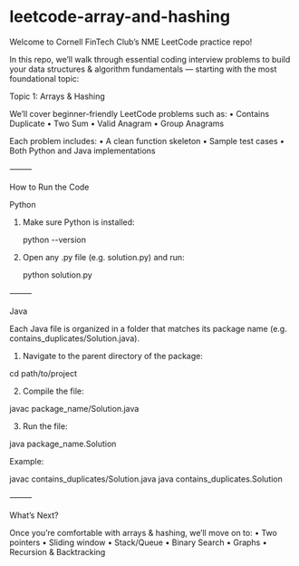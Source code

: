 # leetcode-array-and-hashing

Welcome to Cornell FinTech Club’s NME LeetCode practice repo!

In this repo, we’ll walk through essential coding interview problems to build your data structures & algorithm fundamentals — starting with the most foundational topic:

Topic 1: Arrays & Hashing

We’ll cover beginner-friendly LeetCode problems such as:
	•	Contains Duplicate
	•	Two Sum
	•	Valid Anagram
	•	Group Anagrams

Each problem includes:
	•	A clean function skeleton
	•	Sample test cases
	•	Both Python and Java implementations

⸻

How to Run the Code

Python

1.	Make sure Python is installed:

    python --version

2.	Open any .py file (e.g. solution.py) and run:

    python solution.py



⸻

Java

Each Java file is organized in a folder that matches its package name (e.g. contains_duplicates/Solution.java).

1. Navigate to the parent directory of the package:

cd path/to/project

2. Compile the file:

javac package_name/Solution.java

3. Run the file:

java package_name.Solution

Example:

javac contains_duplicates/Solution.java
java contains_duplicates.Solution

⸻

What’s Next?

Once you’re comfortable with arrays & hashing, we’ll move on to:
	•	Two pointers
	•	Sliding window
	•	Stack/Queue
	•	Binary Search
	•	Graphs
	•	Recursion & Backtracking